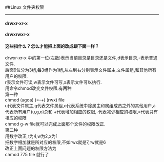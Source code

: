 ##Linux 文件夹权限

---
#### drwxr-xr-x  
#### drwxrwxr-x  
#### 这些指什么？怎么才能把上面的改成跟下面一样？  

drwxr-xr-x 中的第一位(左数)表示当前目录是目录还是文件,d表示目录,-表示普通文件.  
后面9位分为3组,每3组作为1组,从左到右分别表示文件属主,文件属组,和其他所有用户的权限.  
r表示文件可读,w表示文件可写,x表示文件可以执行.  
用命令chmod改变文件权限.有两种  
第一种   
  chmod (ugoa) (=-+) (rwx) file  
u代表文件属主,g代表文件属组,o代表系统中除属主和属组成员之外的其他用户,a代表所有用户(u,g,o)总和
+代表增加相应的权限,-代表减少相应的权限,=代表只有相应的权限  
chmod g-w file就可以完成上面那个文件的权限改正.  
第二种  
用数字改正,r为4,w为2,x为1  
把数字相加就是所对应的权限,不如rwx就是7,rw就是6  
改正上面问题的权限方法为  
chmod 775 file 就行了  